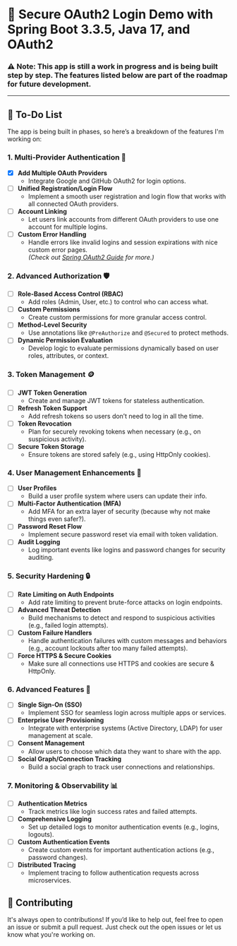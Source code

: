 # 🚀 Secure OAuth2 Login Demo with Spring Boot 3.3.5, Java 17, and OAuth2 

### ⚠️ **Note**: This app is **still a work in progress** and is being built step by step. The features listed below are part of the roadmap for future development. 

---

## 📝 To-Do List

The app is being built in phases, so here’s a breakdown of the features I'm working on:

### 1. **Multi-Provider Authentication** 🔑
- [x] **Add Multiple OAuth Providers**  
  - Integrate Google and GitHub OAuth2 for login options.
- [ ] **Unified Registration/Login Flow**  
  - Implement a smooth user registration and login flow that works with all connected OAuth providers.
- [ ] **Account Linking**  
  - Let users link accounts from different OAuth providers to use one account for multiple logins.
- [ ] **Custom Error Handling**  
  - Handle errors like invalid logins and session expirations with nice custom error pages.  
  *(Check out [Spring OAuth2 Guide](https://spring.io/guides/tutorials/spring-boot-oauth2) for more.)*

### 2. **Advanced Authorization** 🛡️
- [ ] **Role-Based Access Control (RBAC)**  
  - Add roles (Admin, User, etc.) to control who can access what.
- [ ] **Custom Permissions**  
  - Create custom permissions for more granular access control.
- [ ] **Method-Level Security**  
  - Use annotations like `@PreAuthorize` and `@Secured` to protect methods.
- [ ] **Dynamic Permission Evaluation**  
  - Develop logic to evaluate permissions dynamically based on user roles, attributes, or context.

### 3. **Token Management** 🪙
- [ ] **JWT Token Generation**  
  - Create and manage JWT tokens for stateless authentication.
- [ ] **Refresh Token Support**  
  - Add refresh tokens so users don’t need to log in all the time.
- [ ] **Token Revocation**  
  - Plan for securely revoking tokens when necessary (e.g., on suspicious activity).
- [ ] **Secure Token Storage**  
  - Ensure tokens are stored safely (e.g., using HttpOnly cookies).

### 4. **User Management Enhancements** 👤
- [ ] **User Profiles**  
  - Build a user profile system where users can update their info.
- [ ] **Multi-Factor Authentication (MFA)**  
  - Add MFA for an extra layer of security (because why not make things even safer?).
- [ ] **Password Reset Flow**  
  - Implement secure password reset via email with token validation.
- [ ] **Audit Logging**  
  - Log important events like logins and password changes for security auditing.

### 5. **Security Hardening** 🔒
- [ ] **Rate Limiting on Auth Endpoints**  
  - Add rate limiting to prevent brute-force attacks on login endpoints.
- [ ] **Advanced Threat Detection**  
  - Build mechanisms to detect and respond to suspicious activities (e.g., failed login attempts).
- [ ] **Custom Failure Handlers**  
  - Handle authentication failures with custom messages and behaviors (e.g., account lockouts after too many failed attempts).
- [ ] **Force HTTPS & Secure Cookies**  
  - Make sure all connections use HTTPS and cookies are secure & HttpOnly.

### 6. **Advanced Features** 🌟
- [ ] **Single Sign-On (SSO)**  
  - Implement SSO for seamless login across multiple apps or services.
- [ ] **Enterprise User Provisioning**  
  - Integrate with enterprise systems (Active Directory, LDAP) for user management at scale.
- [ ] **Consent Management**  
  - Allow users to choose which data they want to share with the app.
- [ ] **Social Graph/Connection Tracking**  
  - Build a social graph to track user connections and relationships.

### 7. **Monitoring & Observability** 📊
- [ ] **Authentication Metrics**  
  - Track metrics like login success rates and failed attempts.
- [ ] **Comprehensive Logging**  
  - Set up detailed logs to monitor authentication events (e.g., logins, logouts).
- [ ] **Custom Authentication Events**  
  - Create custom events for important authentication actions (e.g., password changes).
- [ ] **Distributed Tracing**  
  - Implement tracing to follow authentication requests across microservices.


## 🤝 Contributing

It's always open to contributions! If you’d like to help out, feel free to open an issue or submit a pull request. Just check out the open issues or let us know what you're working on.


